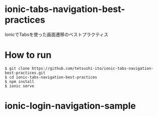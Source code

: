 # ionic-tabs-navigation-best-practices
IonicでTabsを使った画面遷移のベストプラクティス

# How to run
```
$ git clone https://github.com/tetsushi-ito/ionic-tabs-navigation-best-practices.git
$ cd ionic-tabs-navigation-best-practices
$ npm install
$ ionic serve
```
# ionic-login-navigation-sample
